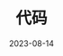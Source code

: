 ---
title: "代码"
date: 2023-08-14
draft: false
summary: "This is my first post on my site"
tags: ["space"]
animals: ["lion", "cat"]
---